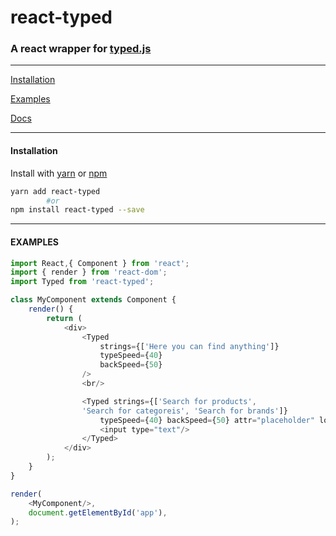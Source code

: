 # react-typed

### A react wrapper for [typed.js](https://github.com/mattboldt/typed.js)

---


[Installation](#installation)

[Examples](#examples)

[Docs](http://www.mattboldt.com/typed.js/docs/)

---

#### Installation

Install with [yarn](https://yarnpkg.com) or [npm](https://www.npmjs.com/)

```sh
yarn add react-typed
        #or
npm install react-typed --save
```
---
#### EXAMPLES

```javascript
import React,{ Component } from 'react';
import { render } from 'react-dom';
import Typed from 'react-typed';

class MyComponent extends Component {
    render() {
        return (
            <div>
                <Typed 
                    strings={['Here you can find anything']} 
                    typeSpeed={40} 
                    backSpeed={50}
                />
                <br/>

                <Typed strings={['Search for products', 
                'Search for categoreis', 'Search for brands']}
                    typeSpeed={40} backSpeed={50} attr="placeholder" loop>
                    <input type="text"/>
                </Typed>
            </div>
        );
    }
}

render(
    <MyComponent/>,
    document.getElementById('app'),
);

```